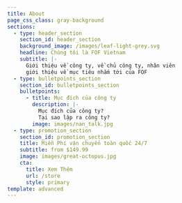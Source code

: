 ```yaml
---
title: About
page_css_class: gray-background
sections:
  - type: header_section
    section_id: header_section
    background_image: /images/leaf-light-grey.svg
    headline: Chúng tôi là FOF Vietnam
    subtitle: |-
      Giới thiệu về công ty, về chủ công ty, nhân viên
      giới thiệu về mục tiêu nhắm tới của FOF
  - type: bulletpoints_section
    section_id: bulletpoints_section
    bulletpoints:
      - title: Mục đích của công ty
        description: |-
          Mục đích của công ty?
          Tại sao lập ra công ty?
        image: images/nan_talk.jpg
  - type: promotion_section
    section_id: promotion_section
    title: Miễn Phí vận chuyển toàn quốc 24/7
    subtitle: from $149.99
    image: images/great-octopus.jpg
    cta:
      title: Xem Thêm
      url: /store
      style: primary
template: advanced
---
```

